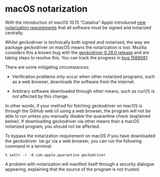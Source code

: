 macOS notarization
==================

With the introduction of macOS 10.15 “Catalina” Apple introduced
[new notarization requirements] that all software must be signed
and notarized centrally.

Whilst geckodriver is technically both signed and notarized, the
way we package geckodriver on macOS means the notarization is lost.
Mozilla considers this a known bug with the [geckodriver 0.26.0
release] and are taking steps to resolve this.  You can track the
progress in [bug 1588081].

There are some mitigating circumstances:

  * Verification problems only occur when other notarized programs,
    such as a web browser, downloads the software from the internet.

  * Arbitrary software downloaded through other means, such as
    curl(1) is _not_ affected by this change.

In other words, if your method for fetching geckodriver on macOS
is through the GitHub web UI using a web browser, the program will
not be able to run unless you manually disable the quarantine check
(explained below).  If downloading geckodriver via other means
than a macOS notarized program, you should not be affected.

To bypass the notarization requirement on macOS if you have downloaded
the geckodriver .tar.gz via a web browser, you can run the following
command in a terminal:

	% xattr -r -d com.apple.quarantine geckodriver

A problem with notarization will manifest itself through a security
dialogue appearing, explaining that the source of the program is
not trusted.


[new notarization requirements]: https://developer.apple.com/news/?id=04102019a
[geckodriver 0.26.0 release]: https://github.com/mozilla/geckodriver/releases/tag/v0.26.0
[bug 1588081]: https://bugzilla.mozilla.org/show_bug.cgi?id=1588081
